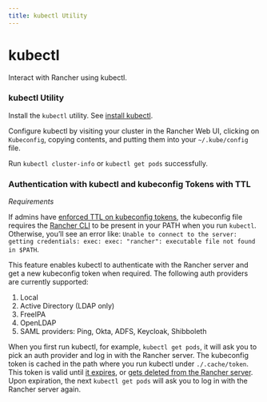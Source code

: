 ```yaml
---
title: kubectl Utility
---
```


# kubectl

Interact with Rancher using kubectl.

### kubectl Utility

Install the `kubectl` utility. See [install kubectl](https://kubernetes.io/docs/tasks/tools/install-kubectl/).

Configure kubectl by visiting your cluster in the Rancher Web UI, clicking on `Kubeconfig`, copying contents, and putting them into your `~/.kube/config` file.

Run `kubectl cluster-info` or `kubectl get pods` successfully.

### Authentication with kubectl and kubeconfig Tokens with TTL

_Requirements_

If admins have [enforced TTL on kubeconfig tokens](../../reference-guides/about-the-api/api-tokens.md#setting-ttl-on-kubeconfig-tokens), the kubeconfig file requires the [Rancher CLI](../../pages-for-subheaders/cli-with-rancher.md) to be present in your PATH when you run `kubectl`. Otherwise, you’ll see an error like: 
`Unable to connect to the server: getting credentials: exec: exec: "rancher": executable file not found in $PATH`.

This feature enables kubectl to authenticate with the Rancher server and get a new kubeconfig token when required. The following auth providers are currently supported: 

1. Local
2. Active Directory (LDAP only)
3. FreeIPA
4. OpenLDAP 
5. SAML providers: Ping, Okta, ADFS, Keycloak, Shibboleth 

When you first run kubectl, for example, `kubectl get pods`, it will ask you to pick an auth provider and log in with the Rancher server. The kubeconfig token is cached in the path where you run kubectl under `./.cache/token`. This token is valid until [it expires](../../reference-guides/about-the-api/api-tokens.md#setting-ttl-on-kubeconfig-tokens-period), or [gets deleted from the Rancher server](../../reference-guides/about-the-api/api-tokens.md#deleting-tokens). Upon expiration, the next `kubectl get pods` will ask you to log in with the Rancher server again.
